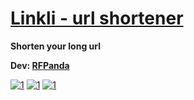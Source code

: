 # [Linkli - url shortener](https://linkli.ml)

**Shorten your long url**

**Dev: [RFPanda](https://tgme.cf/rfpanda)**

[![1](https://github.com/RFPanda/linkli-url-shortener/blob/main/assets/main.jpg)](https://linkli.ml)
[![1](https://github.com/RFPanda/linkli-url-shortener/blob/main/assets/assets(1).png)](https://linkli.ml)
[![1](https://github.com/RFPanda/linkli-url-shortener/blob/main/assets/assets(2).png)](https://linkli.ml)
